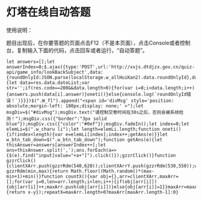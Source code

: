 # 灯塔在线自动答题

使用说明：

题目出现后，在你要答题的页面点击F12（不是本页面），点击Console或者控制台，复制输入下面的代码，点击回车或者运行，“自动答题”。

	let answers=[];let answerIndex=0;$.ajax({type:'POST',url:'http://xxjs.dtdjzx.gov.cn/quiz-api/game_info/lookBackSubject',data:{roundOnlyId:JSON.parse(localStorage.w_allHuiKan2).data.roundOnlyId},dataType:"json",success:function(res){let data=res.data.dateList;var str='';if(res.code==200&&data.length>0){for(var i=0;i<data.length;i++){answers.push(data[i].answer)}oneti()}else{console.log(`roundOnlyId错误！`)}}})$(".W_fl").append("<span id='divMsg' style='position:  absolute;margin-left: 180px;display: none;' >");let msgDiv=$("#divMsg");msgDiv.text("请控制交卷时间在30s之后，否则会被系统检测！");msgDiv.css({"border":"3px solid blue"});msgDiv.css({"color":"#0ef"});msgDiv.fadeIn();let index=0;let elemLi=$(".w_charu li");let length=elemLi.length;function oneti(){if(index<length){var e=elemLi[index];index++;getAns(e)}}let w_btn_tab_down=$(".w_btn_tab_down");function getAns(e){let thisAnswer=answers[answerIndex++];let ans=thisAnswer.split(',');ans.forEach(a=>{$(e).find("input[value="+a+"]").click()});gzzrClick()}function gzzrClick(){clientXArr.push(gzzrRdm(540,620));clientXArrY.push(gzzrRdm(530,550));w_btn_tab_down.click();oneti()}function gzzrRdm(min,max){return Math.floor((Math.random()*(max-min+1)+min))}function countX(){var obj={},arr=clientXArr,maxArr=[];for(var i=0,len=arr.length;i<len;i++){if(obj[arr[i]]){obj[arr[i]]++;maxArr.push(obj[arr[i]])}else{obj[arr[i]]=1}}maxArr=maxArr.sort(function(x,y){return x-y});repeatX=maxArr.length>0?maxArr[maxArr.length-1]:0}

